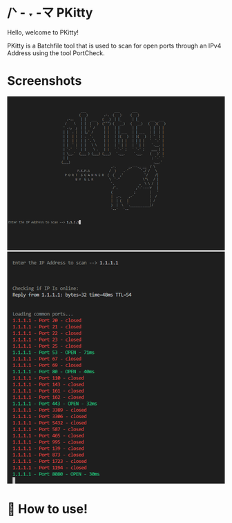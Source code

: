 # /ᐠ - ˕ -マ PKitty

Hello, welcome to PKitty!

PKitty is a Batchfile tool that is used to scan for open ports through an IPv4 Address using the tool PortCheck.

# Screenshots
![Image Alt](https://github.com/3elk/PKitty/blob/d9c282a1aaf06841461f43f1c3bab7d7a7647200/Screenshot%202025-02-01%20123433.png)
![Image Alt](https://github.com/3elk/PKitty/blob/789fc186203a090aae3fa2c6dae815b1e1c0997c/Screenshot%202025-02-01%20125851.png)

# 📜 How to use!
